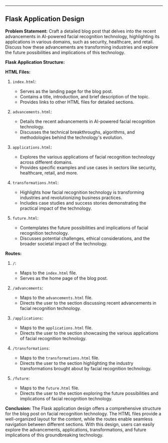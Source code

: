 ---

## Flask Application Design

**Problem Statement:**
Craft a detailed blog post that delves into the recent advancements in AI-powered facial recognition technology, highlighting its applications in various domains, such as security, healthcare, and retail. Discuss how these advancements are transforming industries and explore the future possibilities and implications of this technology.

**Flask Application Structure:**

**HTML Files:**

1. `index.html`:
   - Serves as the landing page for the blog post.
   - Contains a title, introduction, and brief description of the topic.
   - Provides links to other HTML files for detailed sections.

2. `advancements.html`:
   - Details the recent advancements in AI-powered facial recognition technology.
   - Discusses the technical breakthroughs, algorithms, and methodologies behind the technology's evolution.

3. `applications.html`:
   - Explores the various applications of facial recognition technology across different domains.
   - Provides specific examples and use cases in sectors like security, healthcare, retail, and more.

4. `transformations.html`:
   - Highlights how facial recognition technology is transforming industries and revolutionizing business practices.
   - Includes case studies and success stories demonstrating the practical impact of the technology.

5. `future.html`:
   - Contemplates the future possibilities and implications of facial recognition technology.
   - Discusses potential challenges, ethical considerations, and the broader societal impact of the technology.

**Routes:**

1. `/`:
   - Maps to the `index.html` file.
   - Serves as the home page of the blog post.

2. `/advancements`:
   - Maps to the `advancements.html` file.
   - Directs the user to the section discussing recent advancements in facial recognition technology.

3. `/applications`:
   - Maps to the `applications.html` file.
   - Directs the user to the section showcasing the various applications of facial recognition technology.

4. `/transformations`:
   - Maps to the `transformations.html` file.
   - Directs the user to the section highlighting the industry transformations brought about by facial recognition technology.

5. `/future`:
   - Maps to the `future.html` file.
   - Directs the user to the section exploring the future possibilities and implications of facial recognition technology.

**Conclusion:**
The Flask application design offers a comprehensive structure for the blog post on facial recognition technology. The HTML files provide a well-organized layout for the content, while the routes enable seamless navigation between different sections. With this design, users can easily explore the advancements, applications, transformations, and future implications of this groundbreaking technology.